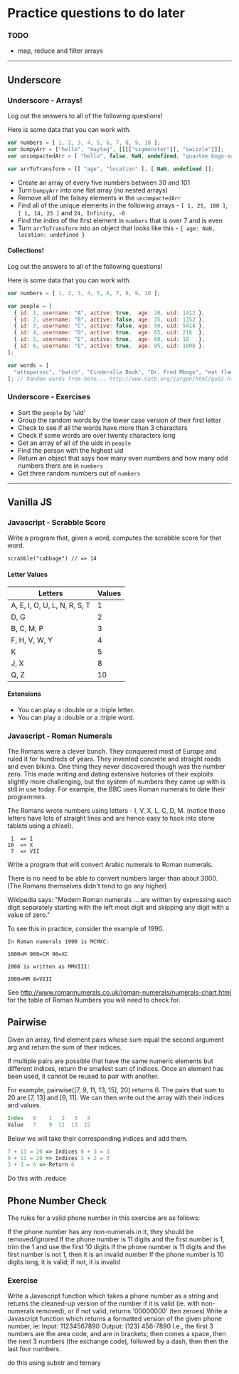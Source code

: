 # Practice questions to do later

### TODO

- map, reduce and filter arrays

-----------

## Underscore

### Underscore - Arrays!

Log out the answers to all of the following questions!

Here is some data that you can work with.

```js
var numbers = [ 1, 2, 3, 4, 5, 6, 7, 8, 9, 10 ];
var bumpyArr = ["hello", "maytag", [[[["sigmonster"]], "swizzle"]]];
var uncompactedArr = [ "hello", false, NaN, undefined, "quantom bogo-sort" ];

var arrToTransform = [[ "age", "location" ], [ NaN, undefined ]];
```

- Create an array of every five numbers between 30 and 101
- Turn ` bumpyArr ` into one flat array (no nested arrays)
- Remove all of the falsey elements in the ` uncompactedArr `
- Find all of the unique elements in the following arrays - ` [ 1, 25, 100 ] `, ` [ 1, 14, 25 ] ` and ` 24, Infinity, -0 `
- Find the index of the first element in ` numbers ` that is over 7 and is even
- Turn ` arrToTransform ` into an object that looks like this - ` { age: NaN, location: undefined } `

#### Collections!

Log out the answers to all of the following questions!

Here is some data that you can work with.

```js
var numbers = [ 1, 2, 3, 4, 5, 6, 7, 8, 9, 10 ];

var people = [
  { id: 1, username: "A", active: true,  age: 20, uid: 1412 },
  { id: 2, username: "B", active: false, age: 35, uid: 1352 },
  { id: 3, username: "C", active: false, age: 50, uid: 5418 },
  { id: 4, username: "D", active: true,  age: 65, uid: 216  },
  { id: 5, username: "E", active: true,  age: 80, uid: 18   },
  { id: 6, username: "E", active: true,  age: 95, uid: 1000 },
];

var words = [
  "attoparsec", "batch", "Cinderalla Book", "Dr. Fred Mbogo", "eat flaming death", "fandango on core", "Foonly", "goat file", "Halloween Documents", "I see no X here", "Imminent Death Of The Net Predicted!", "jibble", "kilogoogle", "larval stage", "maximum Maytag mode", "nybble", "octal forty", "pico-", "quantum bogodynamics", "rubber-hose cryptanalysis", "sigmonster", "tail recursion", "unswizzle", "VAXen", "webmaster", "XEROX PARC", "yak shaving", "Zero-One-Infinity Rule"
]; // Random words from here... http://www.catb.org/jargon/html/go01.html
```

### Underscore - Exercises

- Sort the ` people ` by 'uid'
- Group the random words by the lower case version of their first letter
- Check to see if all the words have more than 3 characters
- Check if some words are over twenty characters long
- Get an array of all of the uids in ` people `
- Find the person with the highest uid
- Return an object that says how many even numbers and how many odd numbers there are in ` numbers `
- Get three random numbers out of ` numbers `


------------
## Vanilla JS

### Javascript - Scrabble Score
Write a program that, given a word, computes the scrabble score for that word.

``
scrabble("cabbage")
// => 14
``

#### Letter Values

| Letters                      | Values |      
| -----------------------------|:-------|
| A, E, I, O, U, L, N, R, S, T | 1      |
| D, G                         | 2      |
| B, C, M, P                   | 3      |
| F, H, V, W, Y                | 4      |
| K                            | 5      |
| J, X                         | 8      |
| Q, Z                         | 10     |

#### Extensions
- You can play a :double or a :triple letter.
- You can play a :double or a :triple word.

### Javascript - Roman Numerals
The Romans were a clever bunch. They conquered most of Europe and ruled it for hundreds of years. They invented concrete and straight roads and even bikinis. One thing they never discovered though was the number zero. This made writing and dating extensive histories of their exploits slightly more challenging, but the system of numbers they came up with is still in use today. For example, the BBC uses Roman numerals to date their programmes.

The Romans wrote numbers using letters - I, V, X, L, C, D, M. (notice these letters have lots of straight lines and are hence easy to hack into stone tablets using a chisel).
```
 1  => I
10  => X
 7  => VII
 ```

Write a program that will convert Arabic numerals to Roman numerals.

There is no need to be able to convert numbers larger than about 3000. (The Romans themselves didn't tend to go any higher)

Wikipedia says: "Modern Roman numerals ... are written by expressing each digit separately starting with the left most digit and skipping any digit with a value of zero."

To see this in practice, consider the example of 1990.
```
In Roman numerals 1990 is MCMXC:

1000=M 900=CM 90=XC

2008 is written as MMVIII:

2000=MM 8=VIII
```

See http://www.romannumerals.co.uk/roman-numerals/numerals-chart.html for the table of Roman Numbers you will need to check for.

## Pairwise

Given an array, find element pairs whose sum equal the second argument arg and return the sum of their indices.

If multiple pairs are possible that have the same numeric elements but different indices, return the smallest sum of indices. Once an element has been used, it cannot be reused to pair with another.

For example, pairwise([7, 9, 11, 13, 15], 20) returns 6. The pairs that sum to 20 are [7, 13] and [9, 11]. We can then write out the array with their indices and values.

```js
Index	0	 1	 2	 3	 4
Value	7	 9	11	13	15
```

Below we will take their corresponding indices and add them.

```js
7 + 13 = 20 => Indices 0 + 3 = 3
9 + 11 = 20 => Indices 1 + 2 = 3
3 + 3 = 6 => Return 6
```


Do this with .reduce

## Phone Number Check

The rules for a valid phone number in this exercise are as follows:

If the phone number has any non-numerals in it, they should be removed/ignored
If the phone number is 11 digits and the first number is 1, trim the 1 and use the first 10 digits
If the phone number is 11 digits and the first number is not 1, then it is an invalid number
If the phone number is 10 digits long, it is valid; if not, it is invalid

### Exercise
Write a Javascript function which takes a phone number as a string and returns the cleaned-up version of the number if it is valid (ie. with non-numerals removed), or if not valid, returns '00000000' (ten zeroes)
Write a Javascript function which returns a formatted version of the given phone number, ie:
Input:  11234567890
Output: (123) 456-7890
I.e., the first 3 numbers are the area code, and are in brackets;
then comes a space, then the next 3 numbers (the exchange code),
followed by a dash, then then the last four numbers.

do this using substr
and ternary
